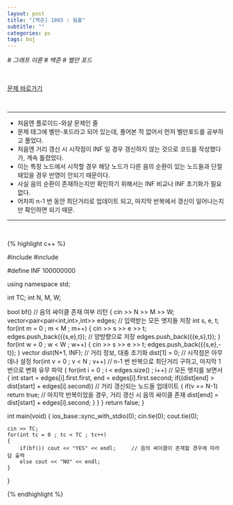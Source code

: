 ```yaml
---
layout: post
title: "[백준] 1865 : 웜홀"
subtitle: ""
categories: ps
tags: boj
---
```


*# 그래프 이론 # 백준 # 벨만 포드*

<br>

[문제 바로가기](https://www.acmicpc.net/problem/1865)

<br>

---

- 처음엔 플로이드-와샬 문제인 줄
- 문제 태그에 벨만-포드라고 되어 있는데, 풀어본 적 없어서 먼저 벨만포드를 공부하고 풀었다.
- 처음엔 거리 갱신 시 시작점이 INF 일 경우 갱신하지 않는 것으로 코드를 작성했다가, 계속 틀렸었다.
- 이는 특정 노드에서 시작할 경우 해당 노드가 다른 음의 순환이 있는 노드들과 단절돼있을 경우 반영이 안되기 때문이다.
- 사실 음의 순환이 존재하는지만 확인하기 위해서는 INF 비교나 INF 초기화가 필요 없다.
- 어차피 n-1 번 동안 최단거리로 업데이트 되고, 마지막 반복에서 갱신이 일어나는지만 확인하면 되기 때문.

---
<br>

{% highlight c++ %}

#include <iostream>
#include <vector>

#define INF 100000000

using namespace std;

int TC;
int N, M, W;

bool bf()       // 음의 싸이클 존재 여부 리턴
{
    cin >> N >> M >> W;
    vector<pair<pair<int,int>,int>> edges;      // 입력받는 모든 엣지들 저장
    int s, e, t;
    for(int m = 0 ; m < M ; m++)
    {
        cin >> s >> e >> t;
        edges.push_back(\{\{s,e},t});             // 양방향으로 저장
        edges.push_back(\{\{e,s},t});
    }
    for(int w = 0 ; w < W ; w++)
    {
        cin >> s >> e >> t;
        edges.push_back(\{\{s,e},-t});
    }
    vector<int> dist(N+1, INF);                 // 거리 정보, 대충 초기화
    dist[1] = 0;                                // 시작점은 아무데나 설정
    for(int v = 0 ; v < N ; v++)                // n-1 번 반복으로 최단거리 구하고, 마지막 1번으로 변화 유무 파악
    {
        for(int i = 0 ; i < edges.size() ; i++) // 모든 엣지를 보면서
        {
            int start = edges[i].first.first, end = edges[i].first.second;
            if((dist[end] > dist[start] + edges[i].second))         // 거리 갱신되는 노드들 업데이트
            {
                if(v == N-1) return true;                           // 마지막 반복이었을 경우, 거리 갱신 시 음의 싸이클 존재
                dist[end] = dist[start] + edges[i].second;
            }
        }
    }
    return false;
}

int main(void)
{
    ios_base::sync_with_stdio(0);
    cin.tie(0);
    cout.tie(0);

    cin >> TC;
    for(int tc = 0 ; tc < TC ; tc++)
    {
        if(bf()) cout << "YES" << endl;     // 음의 싸이클이 존재할 경우에 따라 답 출력
        else cout << "NO" << endl;
    }
}

{% endhighlight %}

